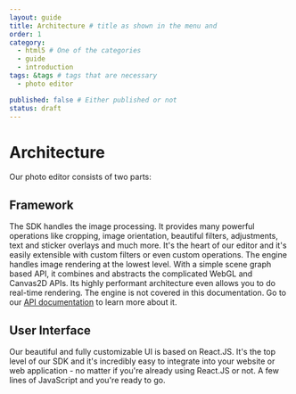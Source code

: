 ```yaml
---
layout: guide
title: Architecture # title as shown in the menu and 
order: 1
category: 
  - html5 # One of the categories
  - guide
  - introduction
tags: &tags # tags that are necessary
  - photo editor 

published: false # Either published or not 
status: draft
---
```


# Architecture

Our photo editor consists of two parts:

## Framework
  The SDK handles the image processing. 
  It provides many powerful operations like cropping, image
  orientation, beautiful filters, adjustments, text and sticker overlays and much more. It's the
  heart of our editor and it's easily extensible with custom filters or even custom operations.
  The engine handles image rendering at the lowest level. With a simple scene graph based API, it
  combines and abstracts the complicated WebGL and Canvas2D APIs. Its highly performant architecture
  even allows you to do real-time rendering. 
  The engine is not covered in this documentation. Go to
  our [API documentation](http://static.photoeditorsdk.com/docs/html5/PhotoEditorSDK.Engine.html) to
  learn more about it.

## User Interface

  Our beautiful and fully customizable UI is based on React.JS. It's the top level of our SDK
  and it's incredibly easy to integrate into your website or web application - no matter if you're
  already using React.JS or not. A few lines of JavaScript and you're ready to go.
